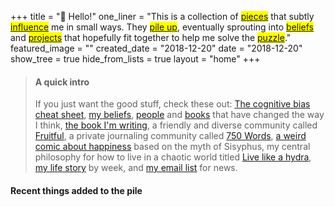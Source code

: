 +++
title = "👋 Hello!"
one_liner = "This is a collection of <mark><a href='/pieces'>pieces</a></mark> that subtly <mark><a href='/influences'>influence</a></mark> me in small ways. They <mark><a href='/piles'>pile up</a></mark>, eventually sprouting into <mark><a href='/beliefs'>beliefs</a></mark> and <mark><a href='/projects'>projects</a></mark> that hopefully fit together to help me solve the <mark><a href='/puzzle'>puzzle</a></mark>."
featured_image = ""
created_date = "2018-12-20"
date = "2018-12-20"
show_tree = true
hide_from_lists = true
layout = "home"
+++

> #### A quick intro
> If you just want the good stuff, check these out: [The cognitive bias cheat sheet](https://betterhumans.coach.me/cognitive-bias-cheat-sheet-55a472476b18), [my beliefs](https://buster.wiki/beliefs/), [people](https://buster.wiki/influences/) and [books](https://buster.wiki/me/books/) that have changed the way I think, [the book I'm writing](https://www.patreon.com/buster), a friendly and diverse community called [Fruitful](https://fruitful.zone), a private journaling community called [750 Words](https://750words.com), [a weird comic about happiness](https://medium.com/@buster/should-we-be-happy-5d9e9a47d7d7) based on the myth of Sisyphus, my central philosophy for how to live in a chaotic world titled [Live like a hydra](https://betterhumans.coach.me/live-like-a-hydra-c02337782a89), [my life story](https://buster.wiki/me/) by week, and [my email list](http://eepurl.com/cxgjBT) for news.

#### Recent things added to the pile
